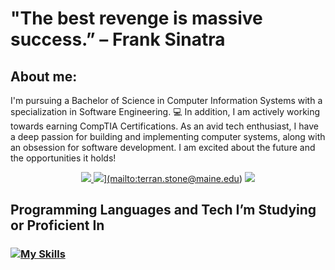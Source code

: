 # "The best revenge is massive success.” – Frank Sinatra


## About me:
I'm pursuing a Bachelor of Science in Computer Information Systems with a specialization in Software Engineering. :computer: In addition, I am actively working towards earning CompTIA Certifications. As an avid tech enthusiast, I have a deep passion for building and implementing computer systems, along with an obsession for software development. I am excited about the future and the opportunities it holds! 


<div align="center">

  <a href="">![](https://komarev.com/ghpvc/?username=ts-at4dm&color=00FFFF&style=plastic) </a>
  <a href="">![](https://img.shields.io/badge/Contact_Me!-green?style=plastic&logoColor=FFFFFF&color=00ff44)](mailto:terran.stone@maine.edu)</a>
  <a href="">![](https://custom-icon-badges.demolab.com/github/last-commit/DenverCoder1/custom-icon-badges?logo=history&logoColor=00FF00&style=plastic)</a>

</div>


## Programming Languages and Tech I’m Studying or Proficient In

### [![My Skills](https://skillicons.dev/icons?i=html,css,py,go,cs,js,mysql,vscode,neovim,linux,ubuntu,windows,apple,bootstrap,discord&perline=10)](https://skillicons.dev)
